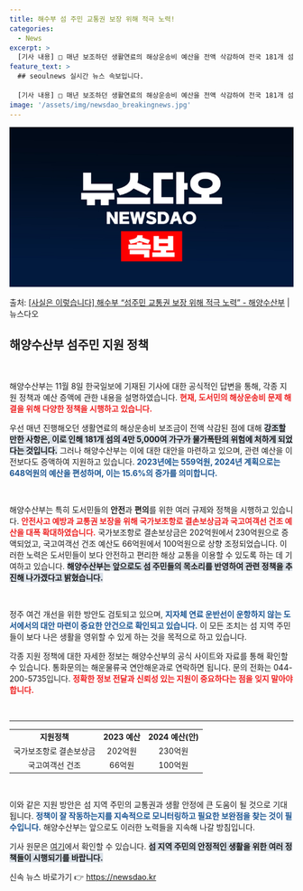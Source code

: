 ```yaml
---
title: 해수부 섬 주민 교통권 보장 위해 적극 노력!
categories:
  - News
excerpt: >
  [기사 내용] □ 매년 보조하던 생활연료의 해상운송비 예산을 전액 삭감하여 전국 181개 섬, 4만 5,00…
feature_text: >
  ## seoulnews 실시간 뉴스 속보입니다.

  [기사 내용] □ 매년 보조하던 생활연료의 해상운송비 예산을 전액 삭감하여 전국 181개 섬, 4만 5,00…
image: '/assets/img/newsdao_breakingnews.jpg'
---
```


![뉴스다오 속보](/assets/img/newsdao_breakingnews.jpg)

<p>출처: <a href="https://newsdao.kr/2456" rel="dofollow">[사실은 이렇습니다] 해수부 “섬주민 교통권 보장 위해 적극 노력” - 해양수산부</a> | 뉴스다오</p>

<h2 data-ke-size="size26">해양수산부 섬주민 지원 정책</h2>

<p data-ke-size="size16">&nbsp;</p>

해양수산부는 11월 8일 한국일보에 기재된 기사에 대한 공식적인 답변을 통해, 각종 지원 정책과 예산 증액에 관한 내용을 설명하였습니다. <b><span style="color: #ee2323;">현재, 도서민의 해상운송비 문제 해결을 위해 다양한 정책을 시행하고 있습니다.</span></b> 

우선 매년 진행해오던 생활연료의 해상운송비 보조금이 전액 삭감된 점에 대해 <b><span style="background-color: #21538527;">강조할 만한 사항은, 이로 인해 181개 섬의 4만 5,000여 가구가 물가폭탄의 위험에 처하게 되었다는 것입니다.</span></b> 그러나 해양수산부는 이에 대한 대안을 마련하고 있으며, 관련 예산을 이전보다도 증액하여 지원하고 있습니다. <b><span style="color: #1a5490;">2023년에는 559억원, 2024년 계획으로는 648억원의 예산을 편성하며, 이는 15.6%의 증가를 의미합니다.</span></b> 

<p data-ke-size="size16">&nbsp;</p>

해양수산부는 특히 도서민들의 **안전**과 **편의**를 위한 여러 규제와 정책을 시행하고 있습니다. <b><span style="color: #ee2323;">안전사고 예방과 교통권 보장을 위해 국가보조항로 결손보상금과 국고여객선 건조 예산을 대폭 확대하였습니다.</span></b> 국가보조항로 결손보상금은 202억원에서 230억원으로 증액되었고, 국고여객선 건조 예산도 66억원에서 100억원으로 상향 조정되었습니다. 이러한 노력은 도서민들이 보다 안전하고 편리한 해상 교통을 이용할 수 있도록 하는 데 기여하고 있습니다. <b><span style="background-color: #21538527;">해양수산부는 앞으로도 섬 주민들의 목소리를 반영하여 관련 정책을 추진해 나가겠다고 밝혔습니다.</span></b>

<p data-ke-size="size16">&nbsp;</p>

정주 여건 개선을 위한 방안도 검토되고 있으며, <b><span style="color: #1a5490;">지자체 연료 운반선이 운항하지 않는 도서에서의 대안 마련이 중요한 안건으로 확인되고 있습니다.</span></b> 이 모든 조치는 섬 지역 주민들이 보다 나은 생활을 영위할 수 있게 하는 것을 목적으로 하고 있습니다. 

각종 지원 정책에 대한 자세한 정보는 해양수산부의 공식 사이트와 자료를 통해 확인할 수 있습니다. 통화문의는 해운물류국 연안해운과로 연락하면 됩니다. 문의 전화는 044-200-5735입니다. <b><span style="color: #ee2323;">정확한 정보 전달과 신뢰성 있는 지원이 중요하다는 점을 잊지 말아야 합니다.</span></b>

<p data-ke-size="size16">&nbsp;</p>

<hr>

<table style="width: 100%; border-collapse: collapse;">
    <tr>
        <td style="text-align: center; height: 17px;"><b>지원정책</b></td>
        <td style="text-align: center; height: 17px;"><b>2023 예산</b></td>
        <td style="text-align: center; height: 17px;"><b>2024 예산(안)</b></td>
    </tr>
    <tr>
        <td style="text-align: center; height: 17px;">국가보조항로 결손보상금</td>
        <td style="text-align: center; height: 17px;">202억원</td>
        <td style="text-align: center; height: 17px;">230억원</td>
    </tr>
    <tr>
        <td style="text-align: center; height: 17px;">국고여객선 건조</td>
        <td style="text-align: center; height: 17px;">66억원</td>
        <td style="text-align: center; height: 17px;">100억원</td>
    </tr>
</table>

<p data-ke-size="size16">&nbsp;</p>

이와 같은 지원 방안은 섬 지역 주민의 교통권과 생활 안정에 큰 도움이 될 것으로 기대됩니다. <b><span style="color: #1a5490;"> 정책이 잘 작동하는지를 지속적으로 모니터링하고 필요한 보완점을 찾는 것이 필수입니다.</span></b> 해양수산부는 앞으로도 이러한 노력들을 지속해 나갈 방침입니다. 

기사 원문은 [여기](https://newsdao.kr/2456)에서 확인할 수 있습니다. <b><span style="background-color: #21538527;">섬 지역 주민의 안정적인 생활을 위한 여러 정책들이 시행되기를 바랍니다.</span></b> 

신속 뉴스 바로가기 👉 <a href="https://newsdao.kr" rel="dofollow">https://newsdao.kr</a>


